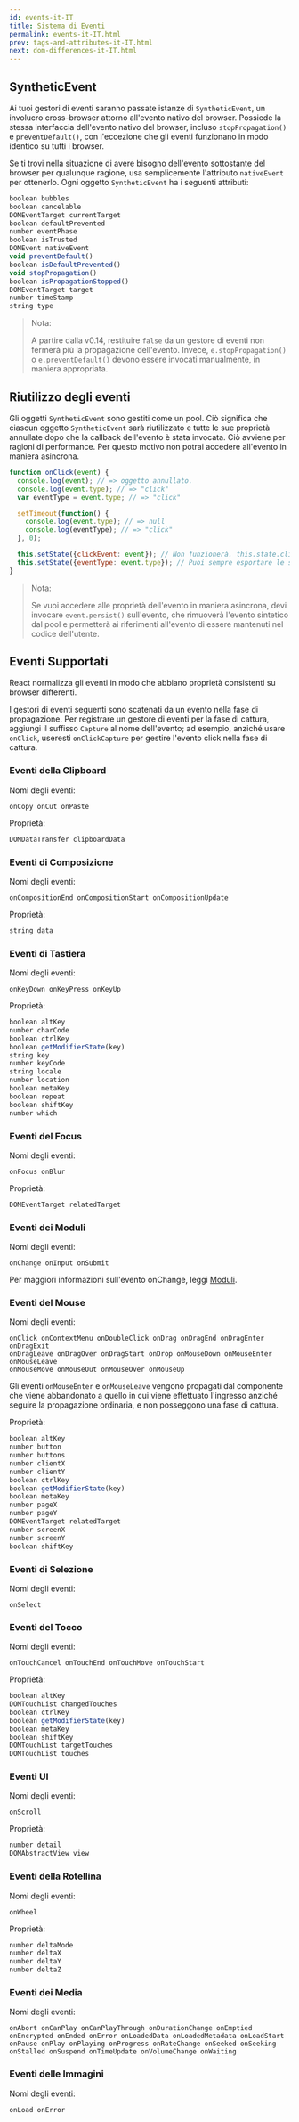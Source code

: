 ```yaml
---
id: events-it-IT
title: Sistema di Eventi
permalink: events-it-IT.html
prev: tags-and-attributes-it-IT.html
next: dom-differences-it-IT.html
---
```


## SyntheticEvent

Ai tuoi gestori di eventi saranno passate istanze di `SyntheticEvent`, un involucro cross-browser attorno all'evento nativo del browser. Possiede la stessa interfaccia dell'evento nativo del browser, incluso `stopPropagation()` e `preventDefault()`, con l'eccezione che gli eventi funzionano in modo identico su tutti i browser.

Se ti trovi nella situazione di avere bisogno dell'evento sottostante del browser per qualunque ragione, usa semplicemente l'attributo `nativeEvent` per ottenerlo. Ogni oggetto `SyntheticEvent` ha i seguenti attributi:

```javascript
boolean bubbles
boolean cancelable
DOMEventTarget currentTarget
boolean defaultPrevented
number eventPhase
boolean isTrusted
DOMEvent nativeEvent
void preventDefault()
boolean isDefaultPrevented()
void stopPropagation()
boolean isPropagationStopped()
DOMEventTarget target
number timeStamp
string type
```

> Nota:
>
> A partire dalla v0.14, restituire `false` da un gestore di eventi non fermerà più la propagazione dell'evento. Invece, `e.stopPropagation()` o `e.preventDefault()` devono essere invocati manualmente, in maniera appropriata.

## Riutilizzo degli eventi

Gli oggetti `SyntheticEvent` sono gestiti come un pool. Ciò significa che ciascun oggetto `SyntheticEvent` sarà riutilizzato e tutte le sue proprietà annullate dopo che la callback dell'evento è stata invocata.
Ciò avviene per ragioni di performance.
Per questo motivo non potrai accedere all'evento in maniera asincrona.

```javascript
function onClick(event) {
  console.log(event); // => oggetto annullato.
  console.log(event.type); // => "click"
  var eventType = event.type; // => "click"

  setTimeout(function() {
    console.log(event.type); // => null
    console.log(eventType); // => "click"
  }, 0);

  this.setState({clickEvent: event}); // Non funzionerà. this.state.clickEvent conterrà soltanto valori null.
  this.setState({eventType: event.type}); // Puoi sempre esportare le singole proprietà dell'evento.
}
```

> Nota:
>
> Se vuoi accedere alle proprietà dell'evento in maniera asincrona, devi invocare `event.persist()` sull'evento, che rimuoverà l'evento sintetico dal pool e permetterà ai riferimenti all'evento di essere mantenuti nel codice dell'utente.

## Eventi Supportati

React normalizza gli eventi in modo che abbiano proprietà consistenti su browser differenti.

I gestori di eventi seguenti sono scatenati da un evento nella fase di propagazione. Per registrare un gestore di eventi per la fase di cattura, aggiungi il suffisso `Capture` al nome dell'evento; ad esempio, anziché usare `onClick`, useresti `onClickCapture` per gestire l'evento click nella fase di cattura.


### Eventi della Clipboard

Nomi degli eventi:

```
onCopy onCut onPaste
```

Proprietà:

```javascript
DOMDataTransfer clipboardData
```


### Eventi di Composizione

Nomi degli eventi:

```
onCompositionEnd onCompositionStart onCompositionUpdate
```

Proprietà:

```javascript
string data

```


### Eventi di Tastiera

Nomi degli eventi:

```
onKeyDown onKeyPress onKeyUp
```

Proprietà:

```javascript
boolean altKey
number charCode
boolean ctrlKey
boolean getModifierState(key)
string key
number keyCode
string locale
number location
boolean metaKey
boolean repeat
boolean shiftKey
number which
```


### Eventi del Focus

Nomi degli eventi:

```
onFocus onBlur
```

Proprietà:

```javascript
DOMEventTarget relatedTarget
```


### Eventi dei Moduli

Nomi degli eventi:

```
onChange onInput onSubmit
```

Per maggiori informazioni sull'evento onChange, leggi [Moduli](/react/docs/forms.html).


### Eventi del Mouse

Nomi degli eventi:

```
onClick onContextMenu onDoubleClick onDrag onDragEnd onDragEnter onDragExit
onDragLeave onDragOver onDragStart onDrop onMouseDown onMouseEnter onMouseLeave
onMouseMove onMouseOut onMouseOver onMouseUp
```

Gli eventi `onMouseEnter` e `onMouseLeave` vengono propagati dal componente che viene abbandonato a quello in cui viene effettuato l'ingresso anziché seguire la propagazione ordinaria, e non posseggono una fase di cattura.

Proprietà:

```javascript
boolean altKey
number button
number buttons
number clientX
number clientY
boolean ctrlKey
boolean getModifierState(key)
boolean metaKey
number pageX
number pageY
DOMEventTarget relatedTarget
number screenX
number screenY
boolean shiftKey
```


### Eventi di Selezione

Nomi degli eventi:

```
onSelect
```


### Eventi del Tocco

Nomi degli eventi:

```
onTouchCancel onTouchEnd onTouchMove onTouchStart
```

Proprietà:

```javascript
boolean altKey
DOMTouchList changedTouches
boolean ctrlKey
boolean getModifierState(key)
boolean metaKey
boolean shiftKey
DOMTouchList targetTouches
DOMTouchList touches
```


### Eventi UI

Nomi degli eventi:

```
onScroll
```

Proprietà:

```javascript
number detail
DOMAbstractView view
```


### Eventi della Rotellina

Nomi degli eventi:

```
onWheel
```

Proprietà:

```javascript
number deltaMode
number deltaX
number deltaY
number deltaZ
```

### Eventi dei Media

Nomi degli eventi:

```
onAbort onCanPlay onCanPlayThrough onDurationChange onEmptied onEncrypted onEnded onError onLoadedData onLoadedMetadata onLoadStart onPause onPlay onPlaying onProgress onRateChange onSeeked onSeeking onStalled onSuspend onTimeUpdate onVolumeChange onWaiting
```

### Eventi delle Immagini

Nomi degli eventi:

```
onLoad onError
```
